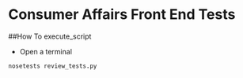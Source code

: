 # Consumer Affairs Front End Tests


##How To execute_script
*  Open a terminal
```
nosetests review_tests.py
```
